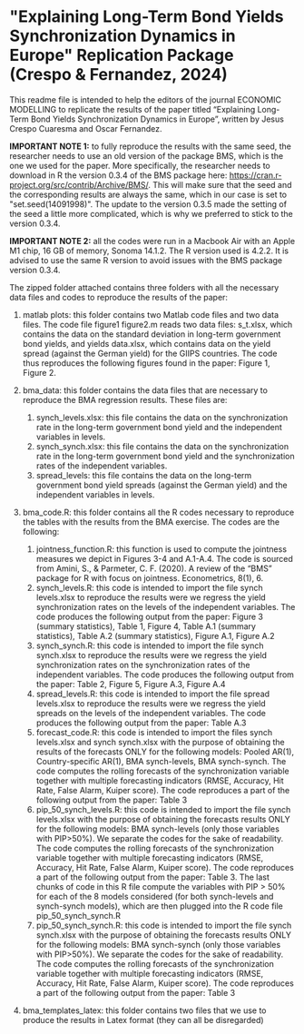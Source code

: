 # "Explaining Long-Term Bond Yields Synchronization Dynamics in Europe"  Replication Package (Crespo \& Fernandez, 2024)


This readme file is intended to help the editors of the journal ECONOMIC MODELLING to replicate the results of the paper titled “Explaining Long-Term Bond Yields Synchronization Dynamics in Europe”, written by Jesus Crespo Cuaresma and Oscar Fernandez. 


**IMPORTANT NOTE 1:** to fully reproduce the results with the same seed, the researcher needs to use an old version of the package BMS, which is the one we used for the paper. More specifically, the researcher needs to download in R the version 0.3.4 of the BMS package here: https://cran.r-project.org/src/contrib/Archive/BMS/. This will make sure that the seed and the corresponding results are always the same, which in our case is set to "set.seed(14091998)". The update to the version 0.3.5 made the setting of the seed a little more complicated, which is why we preferred to stick to the version 0.3.4. 

**IMPORTANT NOTE 2:** all the codes were run in a Macbook Air with an Apple M1 chip, 16 GB of memory, Sonoma 14.1.2. The R version used is 4.2.2. It is advised to use the same R version to avoid issues with the BMS package version 0.3.4. 

The zipped folder attached contains three folders with all the necessary data files and codes to reproduce the results of the paper:

1. matlab plots: this folder contains two Matlab code files and two data files. The code file figure1 figure2.m reads two data files: s_t.xlsx, which contains the data on the standard deviation in long-term government bond yields, and yields data.xlsx, which contains data on the yield spread (against the German yield) for the GIIPS countries. The code thus reproduces the following figures found in the paper: Figure 1, Figure 2.



2. bma_data: this folder contains the data files that are necessary to reproduce the BMA regression results. These files are:
	1. synch_levels.xlsx: this file contains the data on the synchronization rate in the long-term government bond yield and the independent variables in levels.
	2. synch_synch.xlsx: this file contains the data on the synchronization rate in the long-term government bond yield and the synchronization rates of the independent variables.
	3. spread_levels: this file contains the data on the long-term government bond yield spreads (against the German yield) and the independent variables in levels.
	
	
	
3. bma_code.R: this folder contains all the R codes necessary to reproduce the tables with the results from the BMA exercise. The codes are the following:
	1. jointness_function.R: this function is used to compute the jointness measures we depict in Figures 3-4 and A.1-A.4. The code is sourced from Amini, S., & Parmeter, C. F. (2020). A review of the “BMS” package for R with focus on jointness. Econometrics, 8(1), 6.
	2. synch_levels.R: this code is intended to import the file synch levels.xlsx to reproduce the results were we regress the yield synchronization rates on the levels of the independent variables. The code produces the following output from the paper: Figure 3 (summary statistics), Table 1, Figure 4, Table A.1 (summary statistics), Table A.2 (summary statistics), Figure A.1, Figure A.2
	3. synch_synch.R: this code is intended to import the file synch synch.xlsx to reproduce the results were we regress the yield synchronization rates on the synchronization rates of the independent variables. The code produces the following output from the paper: Table 2, Figure 5, Figure A.3, Figure A.4
	4. spread_levels.R: this code is intended to import the file spread levels.xlsx to reproduce the results were we regress the yield spreads on the levels of the independent variables. The code produces the following output from the paper: Table A.3
	5. forecast_code.R: this code is intended to import the files synch levels.xlsx and synch synch.xlsx with the purpose of obtaining the results of the forecasts ONLY for the following models: Pooled AR(1), Country-specific AR(1), BMA synch-levels, BMA synch-synch. The code computes the rolling forecasts of the synchronization variable together with multiple forecasting indicators (RMSE, Accuracy, Hit Rate, False Alarm, Kuiper score). The code reproduces a part of the following output from the paper: Table 3
	6. pip_50_synch_levels.R: this code is intended to import the file synch levels.xlsx with the purpose of obtaining the forecasts results ONLY for the following models: BMA synch-levels (only those variables with PIP>50\%). We separate the codes for the sake of readability. The code computes the rolling forecasts of the synchronization variable together with multiple forecasting indicators (RMSE, Accuracy, Hit Rate, False Alarm, Kuiper score). The code reproduces a part of the following output from the paper: Table 3. The last chunks of code in this R file compute the variables with PIP > 50% for each of the 8 models considered (for both synch-levels and synch-synch models), which are then plugged into the R code file pip_50_synch_synch.R
	7. pip_50_synch_synch.R: this code is intended to import the file synch synch.xlsx with the purpose of obtaining the forecasts results ONLY for the following models: BMA synch-synch (only those variables with PIP>50\%). We separate the codes for the sake of readability. The code computes the rolling forecasts of the synchronization variable together with multiple forecasting indicators (RMSE, Accuracy, Hit Rate, False Alarm, Kuiper score). The code reproduces a part of the following output from the paper: Table 3

4. bma_templates_latex: this folder contains two files that we use to produce the results in Latex format (they can all be disregarded) 
